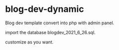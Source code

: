 # blog-dev-dynamic
Blog dev template convert into php with admin panel.

import the database blogdev_2021_6_26.sql.

customize as you want.
